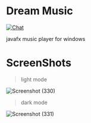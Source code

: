# Dream Music
[![Chat](https://img.shields.io/badge/chat-on%20discord-7289da)](https://discord.gg/UdSrdWeSQP)

javafx music player for windows

# ScreenShots

> light mode

![Screenshot (330)](https://user-images.githubusercontent.com/84965706/149656142-f1e530bb-92da-48de-a1ef-f3505384b192.png)

> dark mode

![Screenshot (331)](https://user-images.githubusercontent.com/84965706/149656150-eddca0be-aebc-4df7-8640-d62159a70b82.png)
